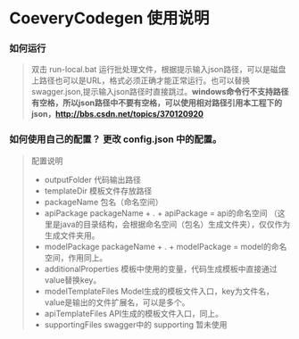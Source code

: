 # CoeveryCodegen 使用说明

### 如何运行
> 双击 run-local.bat 运行批处理文件，根据提示输入json路径，可以是磁盘上路径也可以是URL，格式必须正确才能正常运行。也可以替换swagger.json,提示输入json路径时直接跳过。<strong>windows命令行不支持路径有空格，所以json路径中不要有空格，可以使用相对路径引用本工程下的json，http://bbs.csdn.net/topics/370120920</strong>

### 如何使用自己的配置？ 更改 config.json 中的配置。
> 配置说明
> * outputFolder 代码输出路径
> * templateDir 模板文件存放路径
> * packageName 包名（命名空间）
> * apiPackage  packageName + . + apiPackage = api的命名空间 （这里是java的目录结构，会根据命名空间（包名）生成文件夹），仅仅作为生成文件夹用。
> * modelPackage packageName + . + modelPackage = model的命名空间，作用同上。
> * additionalProperties 模板中使用的变量，代码生成模板中直接通过value替换key。
> * modelTemplateFiles Model生成的模板文件入口，key为文件名，value是输出的文件扩展名，可以是多个。
> * apiTemplateFiles API生成的模板文件入口，同上。
> * supportingFiles swagger中的 supporting 暂未使用


